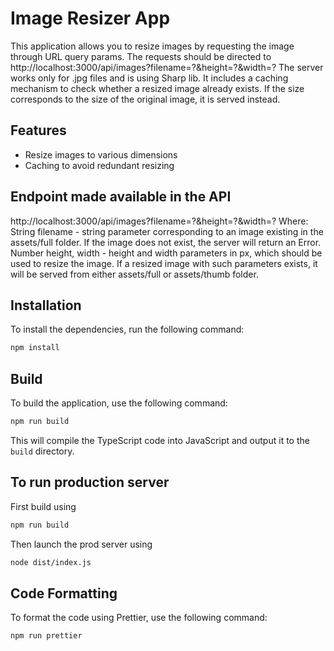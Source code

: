 # Image Resizer App

This application allows you to resize images by requesting the image through URL query params. The requests should be directed to http://localhost:3000/api/images?filename=?&height=?&width=?
The server works only for .jpg files and is using Sharp lib.
It includes a caching mechanism to check whether a resized image already exists. If the size corresponds to the size of the original image, it is served instead.

## Features
- Resize images to various dimensions
- Caching to avoid redundant resizing

## Endpoint made available in the API
http://localhost:3000/api/images?filename=?&height=?&width=?
Where:
String filename - string parameter corresponding to an image existing in the assets/full folder. If the image does not exist, the server will return an Error.
Number height, width - height and width parameters in px, which should be used to resize the image. If a resized image with such parameters exists, it will be served from either assets/full or assets/thumb folder.

## Installation

To install the dependencies, run the following command:

```bash
npm install
```

## Build

To build the application, use the following command:

```bash
npm run build
```

This will compile the TypeScript code into JavaScript and output it to the `build` directory.

## To run production server
First build using
```bash
npm run build
```
Then launch the prod server using
```bash
node dist/index.js
```

## Code Formatting

To format the code using Prettier, use the following command:

```bash
npm run prettier
```